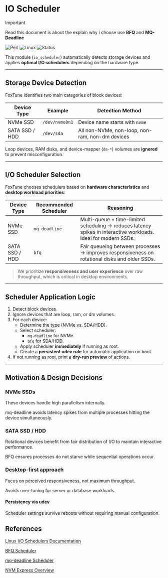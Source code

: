 # IO Scheduler

> [!IMPORTANT]
> Read this document is about the explain
> why i choose use **BFQ** and **MQ-Deadline**

![Perl](https://img.shields.io/badge/language-Perl-39457e)
![Linux](https://img.shields.io/badge/platform-Linux-blue)
![Status](https://img.shields.io/badge/status-Experimental-yellow)

This module (`io_scheduler`) automatically detects storage devices and applies **optimal I/O schedulers** depending on the hardware type.

---

## Storage Device Detection

FoxTune identifies two main categories of block devices:

| Device Type | Example | Detection Method |
|------------|---------|----------------|
| NVMe SSD   | `/dev/nvme0n1` | Device name starts with `nvme` |
| SATA SSD / HDD | `/dev/sda` | All non-NVMe, non-loop, non-ram, non-dm devices |

Loop devices, RAM disks, and device-mapper (`dm-*`) volumes are **ignored** to prevent misconfiguration.

---

## I/O Scheduler Selection

FoxTune chooses schedulers based on **hardware characteristics** and **desktop workload priorities**:

| Device Type | Recommended Scheduler | Reasoning |
|------------|--------------------|----------|
| NVMe SSD | `mq-deadline` | Multi-queue + time-limited scheduling → reduces latency spikes in interactive workloads. Ideal for modern SSDs. |
| SATA SSD / HDD | `bfq` | Fair queueing between processes → improves responsiveness on rotational disks and older SSDs. |

> We prioritize **responsiveness and user experience** over raw throughput, which is critical in desktop environments.

---

## Scheduler Application Logic

1. Detect block devices.  
2. Ignore devices that are loop, ram, or dm volumes.  
3. For each device:
    - Determine the type (NVMe vs. SDA/HDD).  
    - Select scheduler:
        - `mq-deadline` for NVMe.  
        - `bfq` for SDA/HDD.  
    - Apply scheduler **immediately** if running as root.  
    - Create a **persistent udev rule** for automatic application on boot.  
4. If not running as root, print a **dry-run preview** of actions.

---

## Motivation & Design Decisions

### NVMe SSDs

These devices handle high parallelism internally.

mq-deadline avoids latency spikes from multiple processes hitting the device simultaneously.

### SATA SSD / HDD

Rotational devices benefit from fair distribution of I/O to maintain interactive performance.

BFQ ensures processes do not starve while sequential operations occur.

### Desktop-first approach

Focus on perceived responsiveness, not maximum throughput.

Avoids over-tuning for server or database workloads.

#### Persistency via udev

Scheduler settings survive reboots without requiring manual configuration.

## References

[Linux I/O Schedulers Documentation](https://www.kernel.org/doc/html/latest/block/iosched-design.html)

[BFQ Scheduler](https://www.kernel.org/doc/html/latest/block/bfq-iosched.html)

[mq-deadline Scheduler](https://www.kernel.org/doc/html/latest/block/mq-deadline-iosched.html)

[NVM Express Overview](https://en.wikipedia.org/wiki/NVM_Express)
